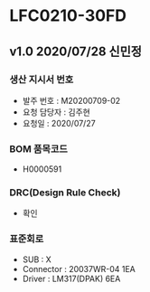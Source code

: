 # LFC0210-30FD

## v1.0 2020/07/28 신민정

### 생산 지시서 번호
* 발주 번호 : M20200709-02
* 요청 담당자 : 김주현
* 요청일 : 2020/07/27

###  BOM 품목코드
* H0000591

### DRC(Design Rule Check)
* 확인

### 표준회로
* SUB : X
* Connector : 20037WR-04 1EA
* Driver : LM317(DPAK) 6EA